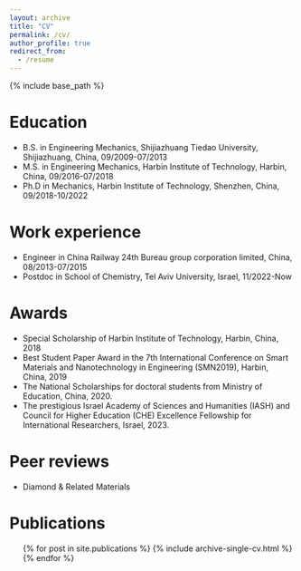 ```yaml
---
layout: archive
title: "CV"
permalink: /cv/
author_profile: true
redirect_from:
  - /resume
---
```


{% include base_path %}

Education
======
* B.S. in Engineering Mechanics, Shijiazhuang Tiedao University, Shijiazhuang, China, 09/2009-07/2013
* M.S. in Engineering Mechanics, Harbin Institute of Technology, Harbin, China, 09/2016-07/2018
* Ph.D in Mechanics, Harbin Institute of Technology, Shenzhen, China, 09/2018-10/2022

Work experience
======
* Engineer in China Railway 24th Bureau group corporation limited, China, 08/2013-07/2015
* Postdoc in School of Chemistry, Tel Aviv University, Israel, 11/2022-Now
  
Awards
======
* Special Scholarship of Harbin Institute of Technology, Harbin, China, 2018 
* Best Student Paper Award in the 7th International Conference on Smart Materials and Nanotechnology in Engineering (SMN2019), Harbin, China, 2019
* The National Scholarships for doctoral students from Ministry of Education, China, 2020.
* The prestigious Israel Academy of Sciences and Humanities (IASH) and Council for Higher Education (CHE) Excellence Fellowship for International Researchers, Israel, 2023.

Peer reviews
======
* Diamond & Related Materials 

Publications
======
  <ul>{% for post in site.publications %}
    {% include archive-single-cv.html %}
  {% endfor %}</ul>
